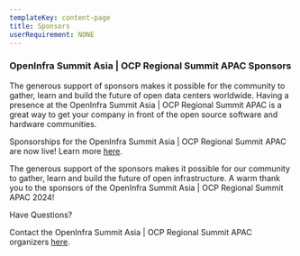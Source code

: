 ```yaml
---
templateKey: content-page
title: Sponsors
userRequirement: NONE
---
```

### OpenInfra Summit Asia | OCP Regional Summit APAC Sponsors

The generous support of  sponsors makes it possible for the community to gather, learn and build the future of open data centers worldwide. Having a presence at the OpenInfra Summit Asia | OCP Regional Summit APAC is a great way to get your company in front of the open source software and hardware communities.

Sponsorships for the OpenInfra Summit Asia | OCP Regional Summit APAC are now live! Learn more [here](https://openinfra.dev/events/sponsorship).

The generous support of the sponsors makes it possible for our community to gather, learn and build the future of open infrastructure. A warm thank you to the sponsors of the OpenInfra Summit Asia | OCP Regional Summit APAC 2024!

Have Questions?

Contact the OpenInfra Summit Asia | OCP Regional Summit APAC organizers [here](http://summit@openinfra.dev).